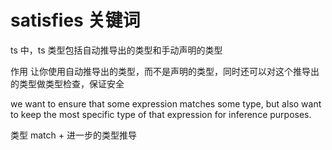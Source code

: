 # satisfies 关键词

ts 中，ts 类型包括自动推导出的类型和手动声明的类型

作用 让你使用自动推导出的类型，而不是声明的类型，同时还可以对这个推导出的类型做类型检查，保证安全

 we want to ensure that some expression matches some type, but also want to keep the most specific type of that expression for inference purposes.

类型 match + 进一步的类型推导

